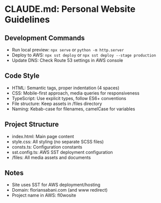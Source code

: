 # CLAUDE.md: Personal Website Guidelines

## Development Commands
- Run local preview: `npx serve` or `python -m http.server`
- Deploy to AWS: `npx sst deploy` or `npx sst deploy --stage production`
- Update DNS: Check Route 53 settings in AWS console

## Code Style
- HTML: Semantic tags, proper indentation (4 spaces)
- CSS: Mobile-first approach, media queries for responsiveness
- TypeScript: Use explicit types, follow ES6+ conventions
- File structure: Keep assets in /files directory
- Naming: Kebab-case for filenames, camelCase for variables

## Project Structure
- index.html: Main page content
- style.css: All styling (no separate SCSS files)
- consts.ts: Configuration constants
- sst.config.ts: AWS SST deployment configuration
- /files: All media assets and documents

## Notes
- Site uses SST for AWS deployment/hosting
- Domain: floriansabani.com (and www redirect)
- Project name in AWS: fl0wosite